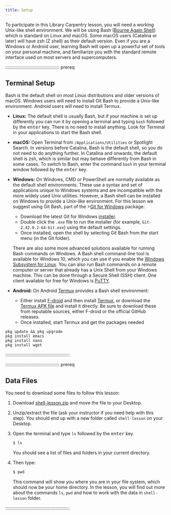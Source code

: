```yaml
---
title: Setup
---
```


To participate in this Library Carpentry lesson, you will need a working Unix-like shell environment. We will be using Bash ([Bourne Again Shell](https://en.wikipedia.org/wiki/Bash_\(Unix_shell\))) which is standard on Linux and macOS. Some macOS users (Catalina or later) will have zsh (Z shell) as their default version. Even if you are a Windows or Android user, learning Bash will open up a powerful set of tools on your personal machine, and familiarize you with the standard remote interface used on most servers and supercomputers.

::::::::::::::::::::::::::::::::::::::::::  prereq

## Terminal Setup

Bash is the default shell on most Linux distributions and older versions of macOS. Windows users will need to install Git Bash to provide a Unix-like environment.  Android users will need to install Termux.

- **Linux:** The default shell is usually Bash, but if your machine is set up differently you can run it by opening a terminal and typing `bash` followed by the <kbd>enter</kbd> key. There is no need to install anything. Look for Terminal in your applications to start the Bash shell.

- **macOS:** Open Terminal from `/Applications/Utilities` or Spotlight Search. In versions before Catalina, Bash is the default shell, so you do not need to do anything further. In Catalina and onwards, the default shell is zsh, which is similar but may behave differently from Bash in some cases. To switch to Bash, enter the command `bash` in your terminal window followed by the <kbd>enter</kbd> key.

- **Windows:** On Windows, CMD or PowerShell are normally available as the default shell environments. These use a syntax and set of applications unique to Windows systems and are incompatible with the more widely used Unix utilities. However, a Bash shell can be installed on Windows to provide a Unix-like environment. For this lesson we suggest using Git Bash, part of the >[Git for Windows](https://gitforwindows.org/) package:
  
  - Download the latest Git for Windows [installer](https://gitforwindows.org/).
  - Double click the `.exe` file to run the installer (for example, `Git-2.42.0.2-64-bit.exe`) using the default settings.
  - Once installed, open the shell by selecting Git Bash from the start menu (in the Git folder).

  There are also some more advanced solutions available for running Bash commands on Windows. A Bash shell command-line tool is available for Windows 10, which you can use if you enable the [Windows Subsystem for Linux](https://docs.microsoft.com/en-us/windows/wsl/install-win10). You can also run Bash commands on a remote computer or server that already has a Unix Shell from your Windows machine. This can be done through a Secure Shell (SSH) client. One client available for free for Windows is [PuTTY](https://www.putty.org/).

- **Android:** On Android [Termux](https://termux.dev/en/) provides a Bash shell environment:
  
  - Either install [F-droid](https://f-droid.org/en/) and then install [Termux](https://f-droid.org/en/packages/com.termux/), or download the [Termux APK file](https://f-droid.org/en/packages/com.termux/) and install it directly.  Be sure to download these from reputable sources, either F-droid or the official GitHub releases.
  - Once installed, start Termux and get the packages needed
```
pkg update && pkg upgrade
pkg install emacs
pkg install nano
pkg install wget
```

::::::::::::::::::::::::::::::::::::::::::::::::::

::::::::::::::::::::::::::::::::::::::::::  prereq

## Data Files

You need to download some files to follow this lesson:

1. Download [shell-lesson.zip](data/shell-lesson.zip) and move the file to your Desktop.
2. Unzip/extract the file (ask your instructor if you need help with this step). You should end up with a new folder called `shell-lesson` on your Desktop.
3. Open the terminal and type `ls` followed by the <kbd>enter</kbd> key.

    ```bash
    $ ls
    ```

    You should see a list of files and folders in your current directory.

4. Then type:

    ```bash
    $ pwd
    ```

    This command will show you where you are in your file system, which should now be your home directory. In the lesson, you will find out more about the commands `ls`, `pwd` and how to work with the data in `shell-lesson` folder.

::::::::::::::::::::::::::::::::::::::::::::::::::
